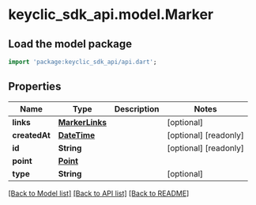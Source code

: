 # keyclic_sdk_api.model.Marker

## Load the model package
```dart
import 'package:keyclic_sdk_api/api.dart';
```

## Properties
Name | Type | Description | Notes
------------ | ------------- | ------------- | -------------
**links** | [**MarkerLinks**](MarkerLinks.md) |  | [optional] 
**createdAt** | [**DateTime**](DateTime.md) |  | [optional] [readonly] 
**id** | **String** |  | [optional] [readonly] 
**point** | [**Point**](Point.md) |  | 
**type** | **String** |  | [optional] 

[[Back to Model list]](../README.md#documentation-for-models) [[Back to API list]](../README.md#documentation-for-api-endpoints) [[Back to README]](../README.md)


